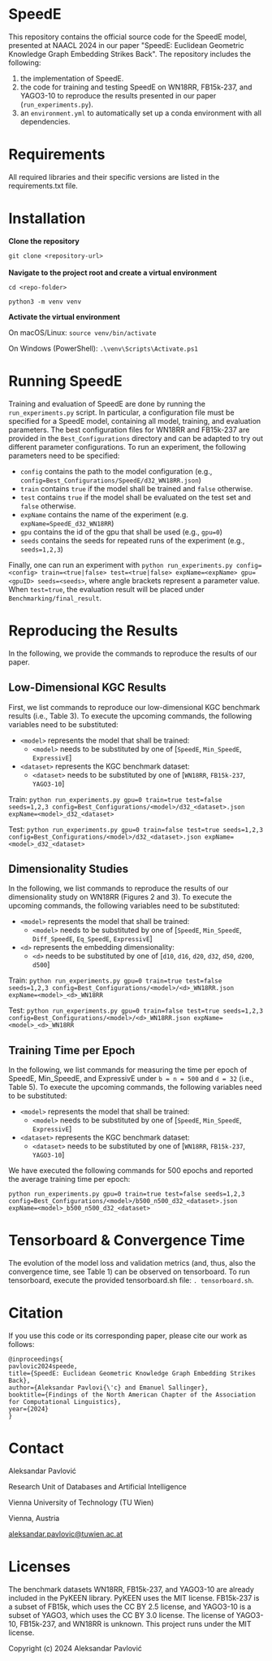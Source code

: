 # SpeedE

This repository contains the official source code for the SpeedE model, presented at NAACL 2024 in our paper "SpeedE: Euclidean Geometric Knowledge Graph Embedding Strikes Back".
The repository includes the following:

1. the implementation of SpeedE.
2. the code for training and testing SpeedE on WN18RR, FB15k-237, and YAGO3-10 to reproduce the results presented in our paper (`run_experiments.py`).
3. an `environment.yml` to automatically set up a conda environment with all dependencies.

# Requirements

All required libraries and their specific versions are listed in the requirements.txt file.

# Installation

**Clone the repository**

`git clone <repository-url>`\
\
**Navigate to the project root and create a virtual environment**

`cd <repo-folder>`

`python3 -m venv venv`

**Activate the virtual environment**

On macOS/Linux:
`source venv/bin/activate`

On Windows (PowerShell): `.\venv\Scripts\Activate.ps1`

# Running SpeedE

Training and evaluation of SpeedE are done by running the `run_experiments.py` script. In particular, a configuration file
must be specified for a SpeedE model, containing all model, training, and evaluation parameters. The best
configuration files for WN18RR and FB15k-237 are provided in the `Best_Configurations` directory and can be adapted to
try out different parameter configurations. To run an experiment, the following parameters need to be specified:

- `config` contains the path to the model configuration (e.g., `config=Best_Configurations/SpeedE/d32_WN18RR.json`)
- `train` contains `true` if the model shall be trained and `false` otherwise.
- `test` contains `true` if the model shall be evaluated on the test set and `false` otherwise.
- `expName` contains the name of the experiment (e.g. `expName=SpeedE_d32_WN18RR`)
- `gpu` contains the id of the gpu that shall be used (e.g., `gpu=0`)
- `seeds` contains the seeds for repeated runs of the experiment (e.g., `seeds=1,2,3`)

Finally, one can run an experiment
with `python run_experiments.py config=<config> train=<true|false> test=<true|false> expName=<expName> gpu=<gpuID> seeds=<seeds>`, 
where angle brackets represent a parameter value. When `test=true`, the evaluation result will be placed under `Benchmarking/final_result`. 

# Reproducing the Results

In the following, we provide the commands to reproduce the results of our paper.

## Low-Dimensional KGC Results

First, we list commands to reproduce our low-dimensional KGC benchmark results (i.e., Table 3).
To execute the upcoming commands, the following variables need to be substituted:

* `<model>` represents the model that shall be trained:
  * `<model>` needs to be substituted by one of [`SpeedE`, `Min_SpeedE`, `ExpressivE`]
* `<dataset>` represents the KGC benchmark dataset: 
  * `<dataset>` needs to be substituted by one of [`WN18RR`, `FB15k-237`, `YAGO3-10`]
  
Train: `python run_experiments.py gpu=0 train=true test=false seeds=1,2,3 config=Best_Configurations/<model>/d32_<dataset>.json expName=<model>_d32_<dataset>`

Test: `python run_experiments.py gpu=0 train=false test=true seeds=1,2,3 config=Best_Configurations/<model>/d32_<dataset>.json expName=<model>_d32_<dataset>`

## Dimensionality Studies

In the following, we list commands to reproduce the results of our dimensionality study on WN18RR (Figures 2 and 3).
To execute the upcoming commands, the following variables need to be substituted:

* `<model>` represents the model that shall be trained:
  * `<model>` needs to be substituted by one of [`SpeedE`, `Min_SpeedE`, `Diff_SpeedE`, `Eq_SpeedE`, `ExpressivE`]
* `<d>` represents the embedding dimensionality: 
  * `<d>` needs to be substituted by one of [`d10`, `d16`, `d20`, `d32`, `d50`, `d200`, `d500`]

Train: `python run_experiments.py gpu=0 train=true test=false seeds=1,2,3 config=Best_Configurations/<model>/<d>_WN18RR.json expName=<model>_<d>_WN18RR`

Test: `python run_experiments.py gpu=0 train=false test=true seeds=1,2,3 config=Best_Configurations/<model>/<d>_WN18RR.json expName=<model>_<d>_WN18RR`

## Training Time per Epoch

In the following, we list commands for measuring the time per epoch of SpeedE, Min_SpeedE, and ExpressivE under `b = n = 500` and `d = 32` (i.e., Table 5).
To execute the upcoming commands, the following variables need to be substituted:

* `<model>` represents the model that shall be trained:
  * `<model>` needs to be substituted by one of [`SpeedE`, `Min_SpeedE`, `ExpressivE`]
* `<dataset>` represents the KGC benchmark dataset: 
  * `<dataset>` needs to be substituted by one of [`WN18RR`, `FB15k-237`, `YAGO3-10`]

We have executed the following commands 
for 500 epochs and reported the average training time per epoch:

`python run_experiments.py gpu=0 train=true test=false seeds=1,2,3 config=Best_Configurations/<model>/b500_n500_d32_<dataset>.json expName=<model>_b500_n500_d32_<dataset>`

# Tensorboard & Convergence Time

The evolution of the model loss and validation metrics (and, thus, also the convergence time, see Table 1) can be observed on tensorboard.
To run tensorboard, execute the provided tensorboard.sh file: `. tensorboard.sh`.

# Citation 

If you use this code or its corresponding paper, please cite our work as follows:

```
@inproceedings{
pavlovic2024speede,
title={SpeedE: Euclidean Geometric Knowledge Graph Embedding Strikes Back},
author={Aleksandar Pavlovi{\'c} and Emanuel Sallinger},
booktitle={Findings of the North American Chapter of the Association for Computational Linguistics},
year={2024}
}
```

# Contact

Aleksandar Pavlović

Research Unit of Databases and Artificial Intelligence

Vienna University of Technology (TU Wien)

Vienna, Austria

<aleksandar.pavlovic@tuwien.ac.at>

# Licenses

The benchmark datasets WN18RR, FB15k-237, and YAGO3-10 are already included in the PyKEEN library. PyKEEN uses the MIT license.
FB15k-237 is a subset of FB15k, which uses the CC BY 2.5 license, and YAGO3-10 is a subset of YAGO3, which uses the CC BY 3.0 license. 
The license of YAGO3-10, FB15k-237, and WN18RR is unknown. This project runs under the MIT license.

Copyright (c) 2024 Aleksandar Pavlović
